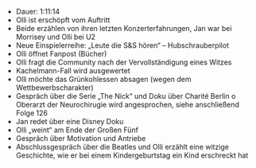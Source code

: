 - Dauer: 1:11:14
- Olli ist erschöpft vom Auftritt
- Beide erzählen von ihren letzten Konzerterfahrungen, Jan war bei Morrisey und Olli bei U2
- Neue Einspielerreihe: „Leute die S&S hören“ – Hubschrauberpilot
- Olli öffnet Fanpost (Bücher)
- Olli fragt die Community nach der Vervollständigung eines Witzes
- Kachelmann-Fall wird ausgewertet
- Olli möchte das Grünkohlessen absagen (wegen dem Wettbewerbscharakter)
- Gespräch über die Serie „The Nick“ und Doku über Charité Berlin 
	o	Oberarzt der Neurochirugie wird angesprochen, siehe anschließend Folge 126
- Jan redet über eine Disney Doku
- Olli „weint“ am Ende der Großen Fünf
- Gespräch über Motivation und Antriebe
- Abschlussgespräch über die Beatles und Olli erzählt eine witzige Geschichte, wie er bei einem Kindergeburtstag ein Kind erschreckt hat
